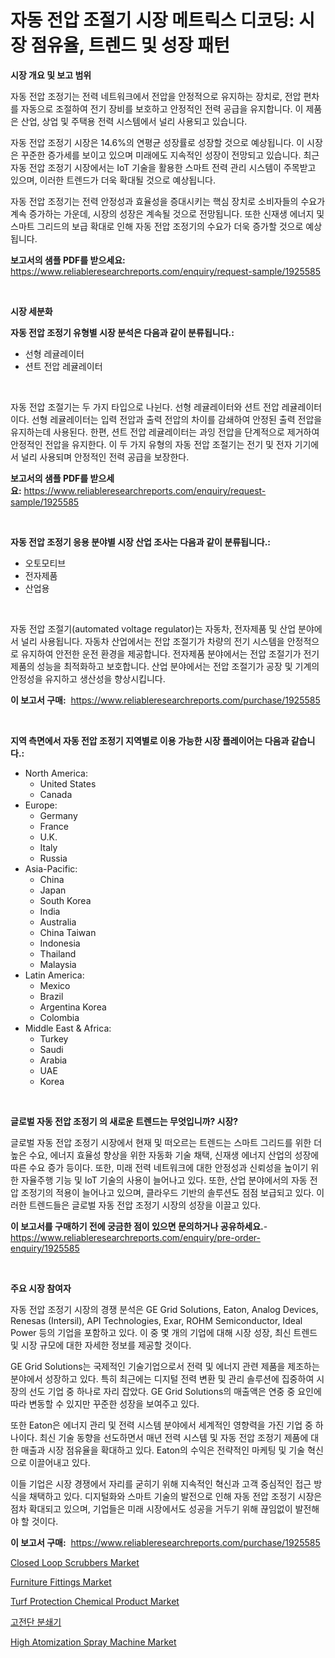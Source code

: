 <p><h1>자동 전압 조절기 시장 메트릭스 디코딩: 시장 점유율, 트렌드 및 성장 패턴</h1></p><p><strong>시장 개요 및 보고 범위</strong></p>
<p><p>자동 전압 조정기는 전력 네트워크에서 전압을 안정적으로 유지하는 장치로, 전압 편차를 자동으로 조절하여 전기 장비를 보호하고 안정적인 전력 공급을 유지합니다. 이 제품은 산업, 상업 및 주택용 전력 시스템에서 널리 사용되고 있습니다.</p><p>자동 전압 조정기 시장은 14.6%의 연평균 성장률로 성장할 것으로 예상됩니다. 이 시장은 꾸준한 증가세를 보이고 있으며 미래에도 지속적인 성장이 전망되고 있습니다. 최근 자동 전압 조정기 시장에서는 IoT 기술을 활용한 스마트 전력 관리 시스템이 주목받고 있으며, 이러한 트렌드가 더욱 확대될 것으로 예상됩니다.</p><p>자동 전압 조정기는 전력 안정성과 효율성을 증대시키는 핵심 장치로 소비자들의 수요가 계속 증가하는 가운데, 시장의 성장은 계속될 것으로 전망됩니다. 또한 신재생 에너지 및 스마트 그리드의 보급 확대로 인해 자동 전압 조정기의 수요가 더욱 증가할 것으로 예상됩니다.</p></p>
<p><strong>보고서의 샘플 PDF를 받으세요:</strong> <a href="https://www.reliableresearchreports.com/enquiry/request-sample/1925585">https://www.reliableresearchreports.com/enquiry/request-sample/1925585</a></p>
<p>&nbsp;</p>
<p><strong>시장 세분화</strong></p>
<p><strong>자동 전압 조정기 유형별 시장 분석은 다음과 같이 분류됩니다.:</strong></p>
<p><ul><li>선형 레귤레이터</li><li>션트 전압 레귤레이터</li></ul></p>
<p>&nbsp;</p>
<p><p>자동 전압 조절기는 두 가지 타입으로 나뉜다. 선형 레귤레이터와 션트 전압 레귤레이터이다. 선형 레귤레이터는 입력 전압과 출력 전압의 차이를 감쇄하여 안정된 출력 전압을 유지하는데 사용된다. 한편, 션트 전압 레귤레이터는 과잉 전압을 단계적으로 제거하여 안정적인 전압을 유지한다. 이 두 가지 유형의 자동 전압 조절기는 전기 및 전자 기기에서 널리 사용되며 안정적인 전력 공급을 보장한다.</p></p>
<p><strong>보고서의 샘플 PDF를 받으세요:</strong>&nbsp;<a href="https://www.reliableresearchreports.com/enquiry/request-sample/1925585">https://www.reliableresearchreports.com/enquiry/request-sample/1925585</a></p>
<p>&nbsp;</p>
<p><strong> 자동 전압 조정기 응용 분야별 시장 산업 조사는 다음과 같이 분류됩니다.:</strong></p>
<p><ul><li>오토모티브</li><li>전자제품</li><li>산업용</li></ul></p>
<p>&nbsp;</p>
<p><p>자동 전압 조절기(automated voltage regulator)는 자동차, 전자제품 및 산업 분야에서 널리 사용됩니다. 자동차 산업에서는 전압 조절기가 차량의 전기 시스템을 안정적으로 유지하여 안전한 운전 환경을 제공합니다. 전자제품 분야에서는 전압 조절기가 전기 제품의 성능을 최적화하고 보호합니다. 산업 분야에서는 전압 조절기가 공장 및 기계의 안정성을 유지하고 생산성을 향상시킵니다.</p></p>
<p><strong>이 보고서 구매:</strong>&nbsp; <a href="https://www.reliableresearchreports.com/purchase/1925585">https://www.reliableresearchreports.com/purchase/1925585</a></p>
<p>&nbsp;</p>
<p><strong>지역 측면에서 자동 전압 조정기 지역별로 이용 가능한 시장 플레이어는 다음과 같습니다.:</strong></p>
<p><ul>
    <li>
        North America:
        <ul>
            <li>United States</li>
            <li>Canada</li>
        </ul>
    </li>
    <li>
        Europe:
        <ul>
            <li>Germany</li>
            <li>France</li>
            <li>U.K.</li>
            <li>Italy</li>
            <li>Russia</li>
        </ul>
    </li>
    <li>
        Asia-Pacific:
        <ul>
            <li>China</li>
            <li>Japan</li>
            <li>South Korea</li>
            <li>India</li>
            <li>Australia</li>
            <li>China Taiwan</li>
            <li>Indonesia</li>
            <li>Thailand</li>
            <li>Malaysia</li>
        </ul>
    </li>
    <li>
        Latin America:
        <ul>
            <li>Mexico</li>
            <li>Brazil</li>
            <li>Argentina Korea</li>
            <li>Colombia</li>
        </ul>
    </li>
    <li>
        Middle East & Africa:
        <ul>
            <li>Turkey</li>
            <li>Saudi</li>
            <li>Arabia</li>
            <li>UAE</li>
            <li>Korea</li>
        </ul>
    </li>
    </ul></p>
<p>&nbsp;</p>
<p><strong>글로벌 자동 전압 조정기 의 새로운 트렌드는 무엇입니까? 시장?</strong></p>
<p><p>글로벌 자동 전압 조정기 시장에서 현재 및 떠오르는 트렌드는 스마트 그리드를 위한 더 높은 수요, 에너지 효율성 향상을 위한 자동화 기술 채택, 신재생 에너지 산업의 성장에 따른 수요 증가 등이다. 또한, 미래 전력 네트워크에 대한 안정성과 신뢰성을 높이기 위한 자율주행 기능 및 IoT 기술의 사용이 늘어나고 있다. 또한, 산업 분야에서의 자동 전압 조정기의 적용이 늘어나고 있으며, 클라우드 기반의 솔루션도 점점 보급되고 있다. 이러한 트렌드들은 글로벌 자동 전압 조정기 시장의 성장을 이끌고 있다.</p></p>
<p><strong>이 보고서를 구매하기 전에 궁금한 점이 있으면 문의하거나 공유하세요.</strong>- <a href="https://www.reliableresearchreports.com/enquiry/pre-order-enquiry/1925585">https://www.reliableresearchreports.com/enquiry/pre-order-enquiry/1925585</a></p>
<p>&nbsp;</p>
<p><strong>주요 시장 참여자</strong></p>
<p><p>자동 전압 조정기 시장의 경쟁 분석은 GE Grid Solutions, Eaton, Analog Devices, Renesas (Intersil), API Technologies, Exar, ROHM Semiconductor, Ideal Power 등의 기업을 포함하고 있다. 이 중 몇 개의 기업에 대해 시장 성장, 최신 트렌드 및 시장 규모에 대한 자세한 정보를 제공할 것이다.</p><p>GE Grid Solutions는 국제적인 기술기업으로서 전력 및 에너지 관련 제품을 제조하는 분야에서 성장하고 있다. 특히 최근에는 디지털 전력 변환 및 관리 솔루션에 집중하여 시장의 선도 기업 중 하나로 자리 잡았다. GE Grid Solutions의 매출액은 연중 중 요인에 따라 변동할 수 있지만 꾸준한 성장을 보여주고 있다.</p><p>또한 Eaton은 에너지 관리 및 전력 시스템 분야에서 세계적인 영향력을 가진 기업 중 하나이다. 최신 기술 동향을 선도하면서 매년 전력 시스템 및 자동 전압 조정기 제품에 대한 매출과 시장 점유율을 확대하고 있다. Eaton의 수익은 전략적인 마케팅 및 기술 혁신으로 이끌어내고 있다.</p><p>이들 기업은 시장 경쟁에서 자리를 굳히기 위해 지속적인 혁신과 고객 중심적인 접근 방식을 채택하고 있다. 디지털화와 스마트 기술의 발전으로 인해 자동 전압 조정기 시장은 점차 확대되고 있으며, 기업들은 미래 시장에서도 성공을 거두기 위해 끊임없이 발전해야 할 것이다.</p></p>
<p><strong>이 보고서 구매:</strong>&nbsp;&nbsp;<a href="https://www.reliableresearchreports.com/purchase/1925585">https://www.reliableresearchreports.com/purchase/1925585</a></p>
<p><p><a href="https://view.publitas.com/reportprime-1/closed-loop-scrubbers-market-with-the-goal-of-estimating-the-market-size-and-future-growth-potential-of-various-market-segments-based-on-component-applications-end-user-and-region/">Closed Loop Scrubbers Market</a></p><p><a href="https://view.publitas.com/reportprime-1/decoding-the-furniture-fittings-market-a-deep-dive-into-the-latest-market-trends-market-segmentation-and-competitive-analysis/">Furniture Fittings Market</a></p><p><a href="https://issuu.com/reportprime-2/docs/turf-protection-chemical-product-market-size-2030.">Turf Protection Chemical Product Market</a></p><p><a href="https://github.com/FelipeGrrady654556/Market-Research-Report-List-1/blob/main/50675987958.md">고전단 분쇄기</a></p><p><a href="https://issuu.com/reportprime-2/docs/high-atomization-spray-machine-market-size-2030.pp">High Atomization Spray Machine Market</a></p></p>
